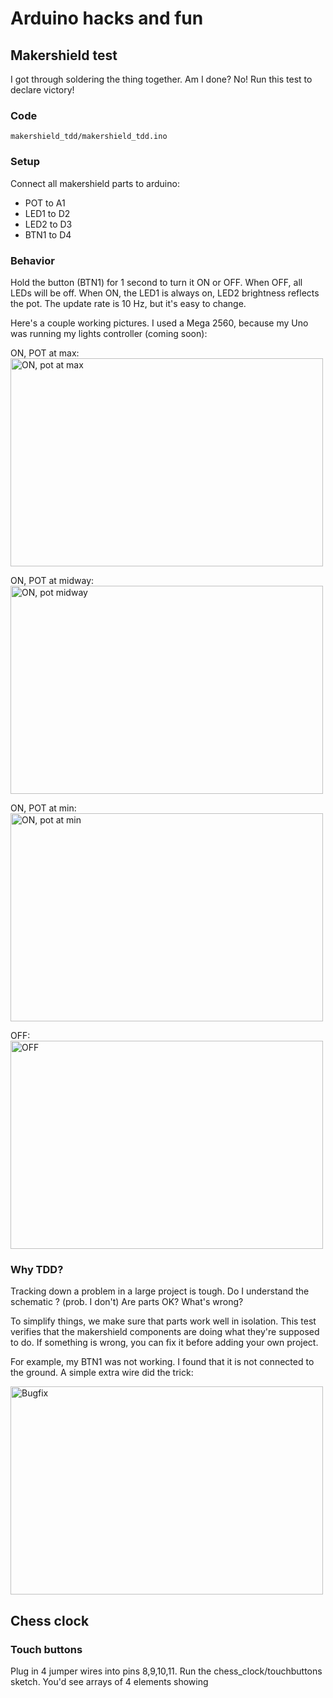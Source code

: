 # Arduino hacks and fun

## Makershield test

I got through soldering the thing together. Am I done? No! Run this test to declare victory!

### Code

    makershield_tdd/makershield_tdd.ino

### Setup

Connect all makershield parts to arduino:

 * POT to A1
 * LED1 to D2
 * LED2 to D3
 * BTN1 to D4

### Behavior

Hold the button (BTN1) for 1 second to turn it ON or OFF. When OFF,
all LEDs will be off. When ON, the LED1 is always on, LED2 brightness
reflects the pot. The update rate is 10 Hz, but it's easy to change.

Here's a couple working pictures. I used a Mega 2560, because my Uno was running my lights controller (coming soon):

ON, POT at max:
<a href="http://www.flickr.com/photos/syrnick/7536559182/" title="ON, pot at max by syrnick, on Flickr"><img src="http://farm9.staticflickr.com/8015/7536559182_a0d3c988ff.jpg" width="500" height="333" alt="ON, pot at max"></a>

ON, POT at midway:
<a href="http://www.flickr.com/photos/syrnick/7536524300/" title="ON, pot midway by syrnick, on Flickr"><img src="http://farm9.staticflickr.com/8012/7536524300_a66c683bb9.jpg" width="500" height="333" alt="ON, pot midway"></a>

ON, POT at min:
<a href="http://www.flickr.com/photos/syrnick/7536559966/" title="ON, pot at min by syrnick, on Flickr"><img src="http://farm8.staticflickr.com/7262/7536559966_a40a014f1c.jpg" width="500" height="333" alt="ON, pot at min"></a>

OFF:
<a href="http://www.flickr.com/photos/syrnick/7536560646/" title="OFF by syrnick, on Flickr"><img src="http://farm8.staticflickr.com/7118/7536560646_4f849929d7.jpg" width="500" height="333" alt="OFF"></a>


### Why TDD?

Tracking down a problem in a large project is tough. Do I understand
the schematic ? (prob. I don't) Are parts OK? What's wrong?

To simplify things, we make sure that parts work well in
isolation. This test verifies that the makershield components are
doing what they're supposed to do. If something is wrong, you can fix
it before adding your own project.

For example, my BTN1 was not working. I found that it is not connected
to the ground. A simple extra wire did the trick:

<a href="http://www.flickr.com/photos/syrnick/7536561256/" title="Bugfix by syrnick, on Flickr"><img src="http://farm9.staticflickr.com/8022/7536561256_e21dc0c9fc.jpg" width="500" height="333" alt="Bugfix"></a>

## Chess clock

### Touch buttons

Plug in 4 jumper wires into pins 8,9,10,11. Run the chess_clock/touchbuttons sketch. You'd see arrays of 4 elements showing
